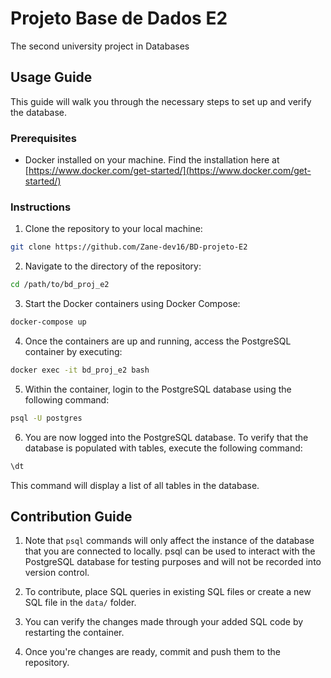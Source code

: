 # Projeto Base de Dados E2

The second university project in Databases

## Usage Guide

This guide will walk you through the necessary steps to set up and verify the database.

### Prerequisites

- Docker installed on your machine. Find the installation here at [https://www.docker.com/get-started/](https://www.docker.com/get-started/)

### Instructions

1. Clone the repository to your local machine:

```bash
git clone https://github.com/Zane-dev16/BD-projeto-E2
```

2. Navigate to the directory of the repository:

```bash
cd /path/to/bd_proj_e2
```

3. Start the Docker containers using Docker Compose:

```bash
docker-compose up
```

4. Once the containers are up and running, access the PostgreSQL container by executing:

```bash
docker exec -it bd_proj_e2 bash
```

5. Within the container, login to the PostgreSQL database using the following command:

```bash
psql -U postgres
```

6. You are now logged into the PostgreSQL database. To verify that the database is populated with tables, execute the following command:

```sql
\dt
```
This command will display a list of all tables in the database.

## Contribution Guide

1. Note that `psql` commands will only affect the instance of the database that you are connected to locally. psql can be used to interact with the PostgreSQL database for testing purposes and will not be recorded into version control.

2. To contribute, place SQL queries in existing SQL files or create a new SQL file in the `data/` folder.

3. You can verify the changes made through your added SQL code by restarting the container. 

4. Once you're changes are ready, commit and push them to the repository.
